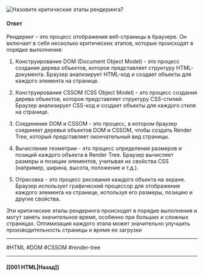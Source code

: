 ![Назовите критические этапы рендеринга?](https://youtu.be/3NGkctg4lsE?t=31)

#### Ответ

Рендеринг - это процесс отображения веб-страницы в браузере. Он включает в себя несколько критических этапов, которые происходят в порядке выполнения:

1. Конструирование DOM (Document Object Model) - это процесс создания дерева объектов, которое представляет структуру HTML-документа. Браузер анализирует HTML-код и создает объекты для каждого элемента на странице.
    
2. Конструирование CSSOM (CSS Object Model) - это процесс создания дерева объектов, которое представляет структуру CSS-стилей. Браузер анализирует CSS-код и создает объекты для каждого стиля на странице.
    
3. Соединение DOM и CSSOM - это процесс, в котором браузер соединяет деревья объектов DOM и CSSOM, чтобы создать Render Tree, который представляет окончательный вид страницы.
    
4. Вычисление геометрии - это процесс определения размеров и позиций каждого объекта в Render Tree. Браузер вычисляет размеры и позиции элементов, учитывая их свойства CSS (например, ширина, высота, положение и т.д.).
    
5. Отрисовка - это процесс рисования каждого объекта на экране. Браузер использует графический процессор для отображения каждого элемента на странице, используя его размеры, позицию и другие свойства.
    

Эти критические этапы рендеринга происходят в порядке выполнения и могут занять значительное время, особенно при больших и сложных страницах. Оптимизация каждого этапа может значительно улучшить производительность страницы и время ее загрузки


___
#HTML #DOM #CSSOM #render-tree

___

#### [[001 HTML|Назад]]